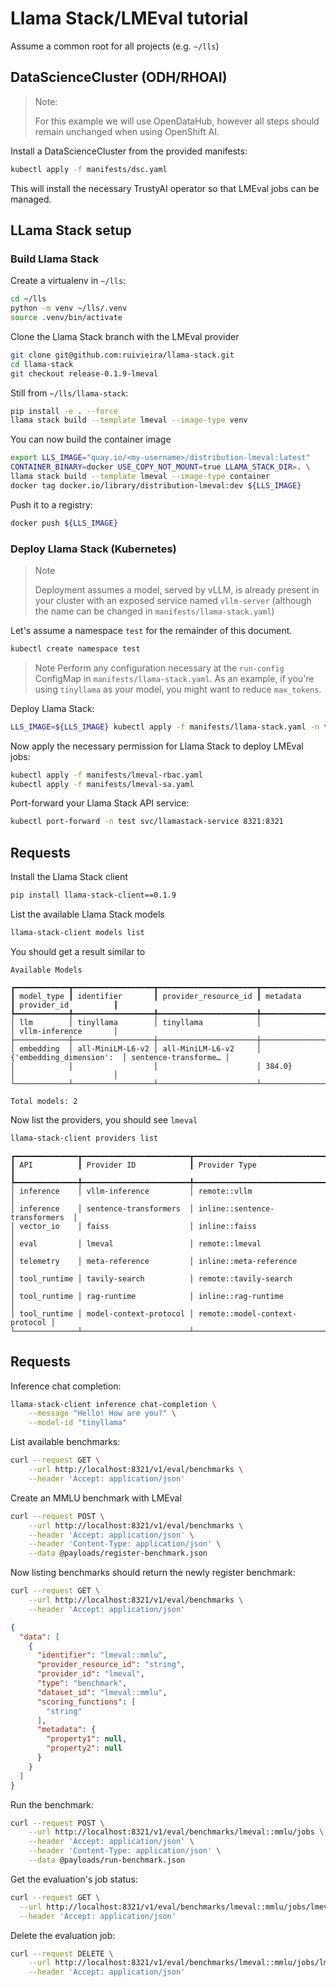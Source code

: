 # Llama Stack/LMEval tutorial

Assume a common root for all projects (e.g. `~/lls`)

## DataScienceCluster (ODH/RHOAI)

> Note:
>
> For this example we will use OpenDataHub, however all steps should remain unchanged when using OpenShift AI.

Install a DataScienceCluster from the provided manifests:

```sh
kubectl apply -f manifests/dsc.yaml
```

This will install the necessary TrustyAI operator so that LMEval jobs can be managed.

## LLama Stack setup


### Build Llama Stack

Create a virtualenv in `~/lls`:

```sh
cd ~/lls
python -m venv ~/lls/.venv
source .venv/bin/activate
```

Clone the Llama Stack branch with the LMEval provider

```sh
git clone git@github.com:ruivieira/llama-stack.git
cd llama-stack
git checkout release-0.1.9-lmeval
```

Still from `~/lls/llama-stack`:

```sh
pip install -e . --force
llama stack build --template lmeval --image-type venv
```

You can now build the container image

```sh
export LLS_IMAGE="quay.io/<my-username>/distribution-lmeval:latest"
CONTAINER_BINARY=docker USE_COPY_NOT_MOUNT=true LLAMA_STACK_DIR=. \
llama stack build --template lmeval --image-type container
docker tag docker.io/library/distribution-lmeval:dev ${LLS_IMAGE}
```

Push it to a registry:

```sh
docker push ${LLS_IMAGE}
```

### Deploy Llama Stack (Kubernetes)

> Note
>
> Deployment assumes a model, served by vLLM, is already present in your cluster
> with an exposed service named `vllm-server` (although the name can be changed in `manifests/llama-stack.yaml`)

Let's assume a namespace `test` for the remainder of this document.

```sh
kubectl create namespace test
```

> Note
> Perform any configuration necessary at the `run-config` ConfigMap in `manifests/llama-stack.yaml`.
> As an example, if you're using `tinyllama` as your model, you might want to reduce `max_tokens`.

Deploy Llama Stack:

```sh
LLS_IMAGE=${LLS_IMAGE} kubectl apply -f manifests/llama-stack.yaml -n test
```

Now apply the necessary permission for Llama Stack to deploy LMEval jobs:

```sh
kubectl apply -f manifests/lmeval-rbac.yaml
kubectl apply -f manifests/lmeval-sa.yaml
```

Port-forward your Llama Stack API service:

```sh
kubectl port-forward -n test svc/llamastack-service 8321:8321
```

## Requests

Install the Llama Stack client

```sh
pip install llama-stack-client==0.1.9
```

List the available Llama Stack models

```sh
llama-stack-client models list
```

You should get a result similar to

```text
Available Models

┏━━━━━━━━━━━━┳━━━━━━━━━━━━━━━━━━┳━━━━━━━━━━━━━━━━━━━━━━┳━━━━━━━━━━━━━━━━━━━━━━━━━━┳━━━━━━━━━━━━━━━━━━━━━━┓
┃ model_type ┃ identifier       ┃ provider_resource_id ┃ metadata                 ┃ provider_id          ┃
┡━━━━━━━━━━━━╇━━━━━━━━━━━━━━━━━━╇━━━━━━━━━━━━━━━━━━━━━━╇━━━━━━━━━━━━━━━━━━━━━━━━━━╇━━━━━━━━━━━━━━━━━━━━━━┩
│ llm        │ tinyllama        │ tinyllama            │                          │ vllm-inference       │
├────────────┼──────────────────┼──────────────────────┼──────────────────────────┼──────────────────────┤
│ embedding  │ all-MiniLM-L6-v2 │ all-MiniLM-L6-v2     │ {'embedding_dimension':  │ sentence-transforme… │
│            │                  │                      │ 384.0}                   │                      │
└────────────┴──────────────────┴──────────────────────┴──────────────────────────┴──────────────────────┘

Total models: 2
```

Now list the providers, you should see `lmeval`

```sh
llama-stack-client providers list
```

```text
┏━━━━━━━━━━━━━━┳━━━━━━━━━━━━━━━━━━━━━━━━┳━━━━━━━━━━━━━━━━━━━━━━━━━━━━━━━━┓
┃ API          ┃ Provider ID            ┃ Provider Type                  ┃
┡━━━━━━━━━━━━━━╇━━━━━━━━━━━━━━━━━━━━━━━━╇━━━━━━━━━━━━━━━━━━━━━━━━━━━━━━━━┩
│ inference    │ vllm-inference         │ remote::vllm                   │
│ inference    │ sentence-transformers  │ inline::sentence-transformers  │
│ vector_io    │ faiss                  │ inline::faiss                  │
│ eval         │ lmeval                 │ remote::lmeval                 │
│ telemetry    │ meta-reference         │ inline::meta-reference         │
│ tool_runtime │ tavily-search          │ remote::tavily-search          │
│ tool_runtime │ rag-runtime            │ inline::rag-runtime            │
│ tool_runtime │ model-context-protocol │ remote::model-context-protocol │
└──────────────┴────────────────────────┴────────────────────────────────┘
```

## Requests

Inference chat completion:

```sh
llama-stack-client inference chat-completion \
    --message "Hello! How are you?" \
    --model-id "tinyllama"
```

List available benchmarks:

```sh
curl --request GET \
    --url http://localhost:8321/v1/eval/benchmarks \
    --header 'Accept: application/json'
```

Create an MMLU benchmark with LMEval

```sh
curl --request POST \
    --url http://localhost:8321/v1/eval/benchmarks \
    --header 'Accept: application/json' \
    --header 'Content-Type: application/json' \
    --data @payloads/register-benchmark.json
```

Now listing benchmarks should return the newly register benchmark:

```sh
curl --request GET \
    --url http://localhost:8321/v1/eval/benchmarks \
    --header 'Accept: application/json'
```

```json
{
  "data": [
    {
      "identifier": "lmeval::mmlu",
      "provider_resource_id": "string",
      "provider_id": "lmeval",
      "type": "benchmark",
      "dataset_id": "lmeval::mmlu",
      "scoring_functions": [
        "string"
      ],
      "metadata": {
        "property1": null,
        "property2": null
      }
    }
  ]
}
```

Run the benchmark:

```sh
curl --request POST \
    --url http://localhost:8321/v1/eval/benchmarks/lmeval::mmlu/jobs \
    --header 'Accept: application/json' \
    --header 'Content-Type: application/json' \
    --data @payloads/run-benchmark.json
```

Get the evaluation's job status:


```sh
curl --request GET \
  --url http://localhost:8321/v1/eval/benchmarks/lmeval::mmlu/jobs/lmeval-job-0 \
  --header 'Accept: application/json'
```


Delete the evaluation job:

```sh
curl --request DELETE \
    --url http://localhost:8321/v1/eval/benchmarks/lmeval::mmlu/jobs/lmeval-job-0 \
    --header 'Accept: application/json'
```
